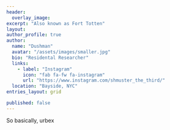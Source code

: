 ```yaml
---
header:
  overlay_image: 
excerpt: "Also known as Fort Totten"
layout:
author_profile: true
author:
  name: "Dushman"
  avatar: "/assets/images/smaller.jpg"
  bio: "Residental Researcher"
  links:
    - label: "Instagram"
      icon: "fab fa-fw fa-instagram"
      url: "https://www.instagram.com/shmuster_the_third/"
  location: "Bayside, NYC"
entries_layout: grid

published: false
---
```




So basically, urbex
<!-- The Willets farmhouse was constructed in 1829 in the Greek Revival style and is currently the oldest surviving structure at Fort Totten. Its existence predates the construction of the fort itself. It wasn't until the government bought the land that the house came to be at its current location. Its original location had been in the uppermost part of the peninsula, and so it would remain. It would then be used as an engineering office for the Army Corps of Engineers, until 1867. Under the orders of General Duane, it would be moved to its current location and be remodeled. It would be repurposed once again, serving as a dwelling for the officer in charge of the fort. Then it would see the Abbot family move into the house until it would be surpassed by the creation of the commanding officer's quarters in 1909. Despite this, it would see another alteration as in 1940 the single-family house would be converted into a two-family house. It would be abandoned shortly after this, now it lies fallow. Perhaps it will be renovated once again by the Bayside Historical Society which occupies a neighboring house. -->




